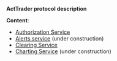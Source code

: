 **ActTrader protocol description**

**Content**:


- [Authorization Service](pages/auth-service.html)
- [Alerts service](alerts/swagger.yaml)  (under construction)
- [Clearing Service](pages/clearing-service.html)
- [Charting Service](pages/chart-service.html)  (under construction)
